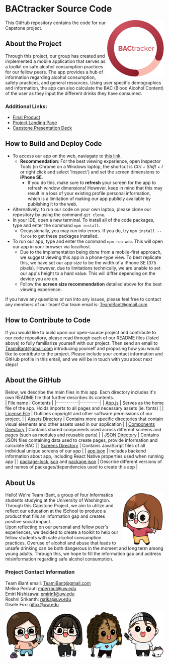 # BACtracker Source Code
<img align="right" width="180" height="180" src="./assets/icons/BACtracker_logo.png">
This GitHub repository contains the code for our Capstone project. 

## About the Project
Through this project, our group has created and implemented a mobile application that serves as a toolkit on safe alcohol consumption practices for our fellow peers. The app provides a hub of information regarding alcohol consumption, safety practices, and general resources. Using user specific demographics and information, the app can also calculate the BAC (Blood Alcohol Content) of the user as they input the different drinks they have consumed. 
### Additional Links:
- [Final Product](https://bactrackerapp.web.app/)
- [Project Landing Page](https://bactracker-be654.web.app/)
- [Capstone Presentation Deck](https://www.canva.com/design/DAFhnHvY0HM/_0y8v7NEwaUma2l0Glvkgw/view?utm_content=DAFhnHvY0HM&utm_campaign=designshare&utm_medium=link&utm_source=publishsharelink)

## How to Build and Deploy Code
- To access our app on the web, naviagate to [this link](https://bactrackerapp.web.app/).
    - **Recommendation**: For the best viewing experience, open Inspector Tools (in Chrome on a Windows laptop, the shortcut is _Ctrl + Shift + I_ or right click and select 'Inspect') and set the screen dimensions to **iPhone SE**. 
        - If you do this, make sure to **refresh** your screen for the app to refresh window dimensions! However, keep in mind that this may result in a loss of your existing profile personal information, which is a limitation of making our app publicly available by publishing it to the web. 
- Alternatively, to run our code on your own laptop, please clone our repository by using the command `git clone`. 
- In your IDE, open a new terminal. To install all of the code packages, type and enter the command `npm install`. 
    - Occassionally, you may run into errors. If you do, try `npm install --force` to get these packages installed.
- To run our app, type and enter the command `npm run web`. This will open our app in your browser via localhost. 
    - Due to the implementation being done from a mobile-first approach, we suggest viewing this app in a phone-type view. To best replicate this, we have set our app size to be the width of a iPhone SE (375 pixels). However, due to limitations technically, we are unable to set our app's height to a hard value. This will differ depending on the device you are on. 
    - Follow the **screen size recommendation** detailed above for the best viewing experience.
    
If you have any questions or run into any issues, please feel free to contact any members of our team! Our team email is: TeamiBant@gmail.com

## How to Contribute to Code
If you would like to build upon our open-source project and contribute to our code repository, please read through each of our README files (listed above) to fully familiarize yourself with our project. Then send an email to TeamiBant@gmail.com introducing yourself and proposing how you would like to contribute to the project. Please include your contact information and GitHub profile in this email, and we will be in touch with you about next steps!

## About the GitHub
Below, we describe the main files in this app. Each directory includes it's own README file that further describes its contents. <br>
| File name | Contents | 
|-----------|----------|
| [App.js](./App.js) | Serves as the home file of the app. Holds imports to all pages and necessary assets (ie. fonts) |
| [License File](./LICENSE) | Outlines copyright and other software permissions of our project.  |
| [Assets Directory](./assets/) | Contains more specific directories that contain visual elements and other assets used in our application |
| [Components Directory](./components/) | Contains shared components used across different screens and pages (such as modules and reusable parts) |
| [JSON Directory](./json/) | Contains JSON files containing data used to create pages, provide information and calculate BAC |
| [Screens Directory](./screens/) | Contains JavaScript files of all individual unique screens of our app |
| [app.json](./app.json) | Includes backend information about app, including React Native properties used when running app |
| [package-lock.json](./package-lock.json) and [package.json](./package.json) | Describe different versions of and names of packages/dependencies used to create this app |

## About Us
<img align="right" height="170" src="./assets/avatars/Casual_Rosie_flipped.png"> 
Hello! We're Team iBant, a group of four Informatics students studying at the University of Washington. Through this Capstone Project, we aim to utilize and reflect our education at the iSchool to produce a product that fills an information gap and creates positive social impact.
<br>
Upon reflecting on our personal and fellow peer's experiences, we decided to create a toolkit to help our fellow students with safe alcohol consumption practices. Overuse of alcohol and abuse that leads to unsafe drinking can be both dangerous in the moment and long term among young adults. Through this, we hope to fill the information gap and address misinformation regarding safe alcohol consumption.

### Project Contact Information
Team iBant email: TeamiBant@gmail.com
<br>
Melina Perraut: mperraut@uw.edu
<br>
Emiri Nishizawa: emirin1@uw.edu
<br>
Roshni Srikanth: rsrika@uw.edu
<br>
Gisele Fox: gjfox@uw.edu

<div>
<img align="left" height="150" src="./assets/avatars/iBant/Melina avatar.png"> <img align="left" height="150" src="./assets/avatars/iBant/Emiri avatar.png"> <img align="left" height="150" src="./assets/avatars/iBant/Roshni avatar.png"> <img align="left" height="150" src="./assets/avatars/iBant/Gisele avatar.png"> 
</div>
